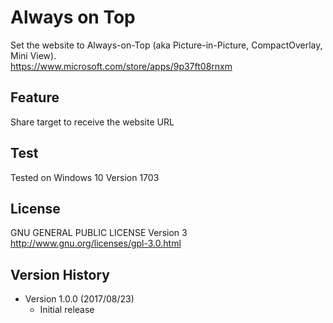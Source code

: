 Always on Top
==============
Set the website to Always-on-Top (aka Picture-in-Picture, CompactOverlay, Mini View).  
https://www.microsoft.com/store/apps/9p37ft08rnxm

## Feature
Share target to receive the website URL

## Test
Tested on Windows 10 Version 1703

## License
GNU GENERAL PUBLIC LICENSE Version 3  
http://www.gnu.org/licenses/gpl-3.0.html

## Version History
- Version 1.0.0 (2017/08/23)
  * Initial release
